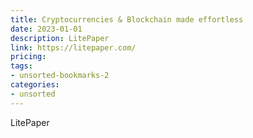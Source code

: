 ```yaml
---
title: Cryptocurrencies & Blockchain made effortless
date: 2023-01-01
description: LitePaper
link: https://litepaper.com/
pricing: 
tags: 
- unsorted-bookmarks-2 
categories: 
- unsorted 
---
```


LitePaper